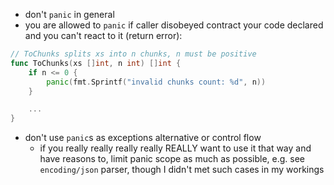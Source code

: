 - don't `panic` in general
- you are allowed to `panic` if caller disobeyed contract your code declared and you can't react to it (return error):
```go
// ToChunks splits xs into n chunks, n must be positive
func ToChunks(xs []int, n int) []int {
    if n <= 0 {
        panic(fmt.Sprintf("invalid chunks count: %d", n))
    }

    ...
}
```
- don't use `panic`s as exceptions alternative or control flow
    - if you really really really really REALLY want to use it that way and have reasons to, limit panic scope as much as possible, e.g. see `encoding/json` parser, though I didn't met such cases in my workings